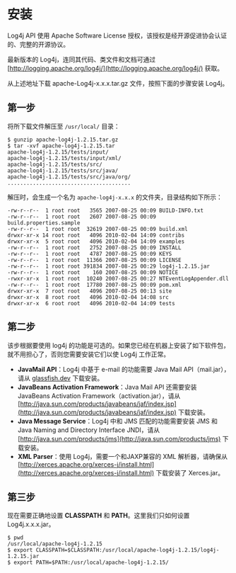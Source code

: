 # 安装

Log4j API 使用 Apache Software License 授权，该授权是经开源促进协会认证的、完整的开源协议。

最新版本的 Log4j，连同其代码、类文件和文档可通过 [http://logging.apache.org/log4j/](http://logging.apache.org/log4j/) 获取。

从上述地址下载 apache-Log4j-x.x.x.tar.gz 文件，按照下面的步骤安装 Log4j。

## 第一步

将所下载文件解压至 `/usr/local/` 目录：

```
$ gunzip apache-log4j-1.2.15.tar.gz
$ tar -xvf apache-log4j-1.2.15.tar
apache-log4j-1.2.15/tests/input/
apache-log4j-1.2.15/tests/input/xml/
apache-log4j-1.2.15/tests/src/
apache-log4j-1.2.15/tests/src/java/
apache-log4j-1.2.15/tests/src/java/org/
.......................................
```

解压时，会生成一个名为 `apache-log4j-x.x.x` 的文件夹，目录结构如下所示：

```
-rw-r--r--  1 root root   3565 2007-08-25 00:09 BUILD-INFO.txt
-rw-r--r--  1 root root   2607 2007-08-25 00:09 build.properties.sample
-rw-r--r--  1 root root  32619 2007-08-25 00:09 build.xml
drwxr-xr-x 14 root root   4096 2010-02-04 14:09 contribs
drwxr-xr-x  5 root root   4096 2010-02-04 14:09 examples
-rw-r--r--  1 root root   2752 2007-08-25 00:09 INSTALL
-rw-r--r--  1 root root   4787 2007-08-25 00:09 KEYS
-rw-r--r--  1 root root  11366 2007-08-25 00:09 LICENSE
-rw-r--r--  1 root root 391834 2007-08-25 00:29 log4j-1.2.15.jar
-rw-r--r--  1 root root    160 2007-08-25 00:09 NOTICE
-rwxr-xr-x  1 root root  10240 2007-08-25 00:27 NTEventLogAppender.dll
-rw-r--r--  1 root root  17780 2007-08-25 00:09 pom.xml
drwxr-xr-x  7 root root   4096 2007-08-25 00:13 site
drwxr-xr-x  8 root root   4096 2010-02-04 14:08 src
drwxr-xr-x  6 root root   4096 2010-02-04 14:09 tests
```

## 第二步

该步根据要使用 log4j 的功能是可选的。如果您已经在机器上安装了如下软件包，就不用担心了，否则您需要安装它们以使 Log4j 工作正常。

- **JavaMail API**：Log4j 中基于 e-mail 的功能需要 Java Mail API（mail.jar），请从 [glassfish.dev](https://glassfish.dev.java.net/javaee5/mail/) 下载安装。
- **JavaBeans Activation Framework**：Java Mail API 还需要安装 JavaBeans Activation Framework（activation.jar），请从 [http://java.sun.com/products/javabeans/jaf/index.jsp](http://java.sun.com/products/javabeans/jaf/index.jsp) 下载安装。
- **Java Message Service**：Log4j 中和 JMS 匹配的功能需要安装 JMS 和 Java Naming and Directory Interface JNDI，请从 [http://java.sun.com/products/jms](http://java.sun.com/products/jms) 下载安装。
- **XML Parser**：使用 Log4j，需要一个和JAXP兼容的 XML 解析器，请确保从 [http://xerces.apache.org/xerces-j/install.html](http://xerces.apache.org/xerces-j/install.html) 下载安装了 Xerces.jar。

## 第三步

现在需要正确地设置 **CLASSPATH** 和 **PATH**。这里我们只如何设置 Log4j.x.x.x.jar。

```
$ pwd
/usr/local/apache-log4j-1.2.15
$ export CLASSPATH=$CLASSPATH:/usr/local/apache-log4j-1.2.15/log4j-1.2.15.jar
$ export PATH=$PATH:/usr/local/apache-log4j-1.2.15/
```
